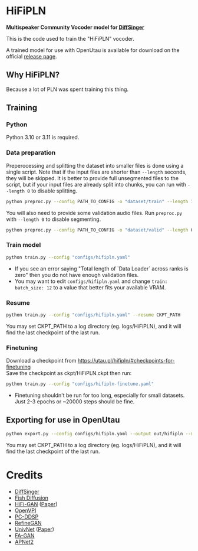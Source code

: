 # HiFiPLN
**Multispeaker Community Vocoder model for [DiffSinger](https://github.com/openvpi/DiffSinger)**

This is the code used to train the "HiFiPLN" vocoder.

A trained model for use with OpenUtau is available for download on the official [release page](https://utau.pl/hifipln/).

## Why HiFiPLN?
Because a lot of PLN was spent training this thing.

## Training
### Python
Python 3.10 or 3.11 is required.

### Data preparation
Preperocessing and splitting the dataset into smaller files is done using a single script. Note that if the input files are shorter than `--length` seconds, they will be skipped. It is better to provide full unsegmented files to the script, but if your input files are already split into chunks, you can run with `--length 0` to disable splitting.
```bash
python preproc.py --config PATH_TO_CONFIG -o "dataset/train" --length 1 PATH_TO_TRAIN_DATASET
```
You will also need to provide some validation audio files. Run `preproc.py` with `--length 0` to disable segmenting.
```bash
python preproc.py --config PATH_TO_CONFIG -o "dataset/valid" --length 0 PATH_TO_VALIDATION_DATASET
```

### Train model
```bash
python train.py --config "configs/hifipln.yaml"
```
* If you see an error saying "Total length of \`Data Loader\` across ranks is zero" then you do not have enough validation files.
* You may want to edit `configs/hifipln.yaml` and change `train: batch_size: 12` to a value that better fits your available VRAM.

### Resume 
```bash
python train.py --config "configs/hifipln.yaml" --resume CKPT_PATH
```
You may set CKPT_PATH to a log directory (eg. logs/HiFiPLN), and it will find the last checkpoint of the last run.

### Finetuning
Download a checkpoint from https://utau.pl/hifipln/#checkpoints-for-finetuning \
Save the checkpoint as ckpt/HiFiPLN.ckpt then run:
```bash
python train.py --config "configs/hifipln-finetune.yaml"
```
* Finetuning shouldn't be run for too long, especially for small datasets. Just 2-3 epochs or ~20000 steps should be fine.

## Exporting for use in OpenUtau
```bash
python export.py --config configs/hifipln.yaml --output out/hifipln --model CKPT_PATH
```
You may set CKPT_PATH to a log directory (eg. logs/HiFiPLN), and it will find the last checkpoint of the last run.

# Credits
* [DiffSinger](https://github.com/openvpi/DiffSinger)
* [Fish Diffusion](https://github.com/fishaudio/fish-diffusion)
* [HiFi-GAN](https://github.com/jik876/hifi-gan) ([Paper](https://arxiv.org/abs/2010.05646))
* [OpenVPI](https://github.com/openvpi/SingingVocoders)
* [PC-DDSP](https://github.com/yxlllc/pc-ddsp)
* [RefineGAN](https://arxiv.org/abs/2111.00962)
* [UnivNet](https://github.com/maum-ai/univnet) ([Paper](https://arxiv.org/abs/2106.07889))
* [FA-GAN](https://arxiv.org/abs/2407.04575)
* [APNet2](https://arxiv.org/abs/2311.11545)
